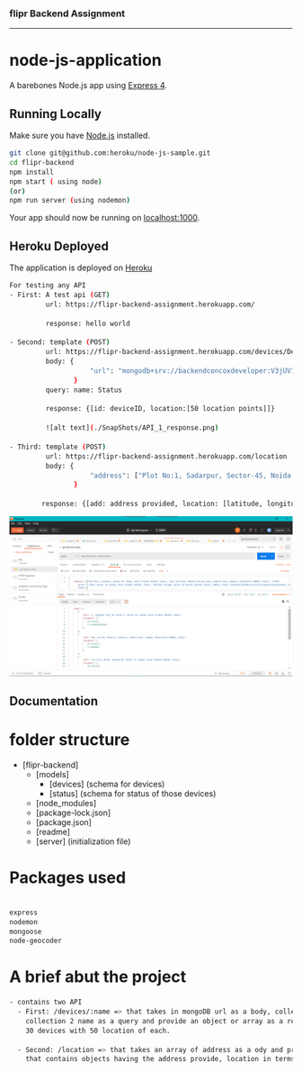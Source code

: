 ### flipr Backend Assignment

---
# node-js-application

A barebones Node.js app using [Express 4](http://expressjs.com/).

## Running Locally

Make sure you have [Node.js](http://nodejs.org/) installed.

```sh
git clone git@github.com:heroku/node-js-sample.git 
cd flipr-backend
npm install
npm start ( using node)
(or)
npm run server (using nodemon)
```

Your app should now be running on [localhost:1000](http://localhost:1000/).


## Heroku Deployed 

The application is deployed on [Heroku](https://flipr-backend-assignment.herokuapp.com/)


```sh
For testing any API
- First: A test api (GET)
         url: https://flipr-backend-assignment.herokuapp.com/

         response: hello world

- Second: template (POST)
         url: https://flipr-backend-assignment.herokuapp.com/devices/Devices
         body: {
                    "url": "mongodb+srv://backendconcoxdeveloper:V3jUV7QXqEoAtnhy@cluster0-zhjde.mongodb.net/__CONCOX__?retryWrites=true&w=majority"
                }
         query: name: Status

         response: {[id: deviceID, location:[50 location points]]}

         ![alt text](./SnapShots/API_1_response.png)

- Third: template (POST)
         url: https://flipr-backend-assignment.herokuapp.com/location
         body: {
                    "address": ["Plot No:1, Sadarpur, Sector-45, Noida, Uttar Pradesh 201303, India", "New Link Road, Behind Infinity Mall, Andheri West, Mumbai, Maharashtra 400053, India", "D-002, Sector 75 Road, Sector 75, Noida, Uttar Pradesh 201301, India", "Ambrahi Village, Sector 19 Dwarka, Dwarka, Delhi, 110075, India","PlotNo53,BlockB,Sector56,Gurugram,Haryana122011,India" ]
                }
        
        response: {[add: address provided, location: [latitude, longitude]]
```

![alt text](./SnapShots/API_2_response.png)

## Documentation

# folder structure
- [flipr-backend]
  - [models]
    - [devices] (schema for devices)
    - [status] (schema for status of those devices)
  - [node_modules]
  - [package-lock.json]
  - [package.json]
  - [readme]
  - [server] (initialization file)



# Packages used
```sh

express
nodemon
mongoose
node-geocoder

```

# A brief abut the project
```sh
- contains two API
  - First: /devices/:name => that takes in mongoDB url as a body, collection 1 name as a params,
    collection 2 name as a query and provide an object or array as a response that contain data of
    30 devices with 50 location of each.

  - Second: /location => that takes an array of address as a ody and provide an array as a response
    that contains objects having the address provide, location in terms of latitude and longitude.
```
